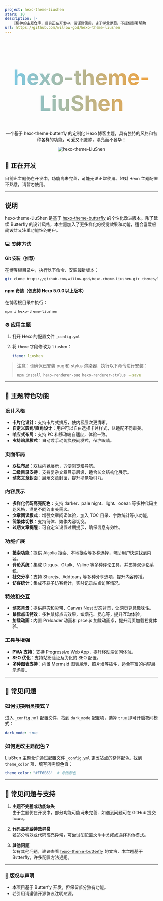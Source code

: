 ```yaml
---
project: hexo-theme-liushen
stars: 10
description: |-
    🫠柳神的主题仓库，目前正在开发中，请谨慎使用，由于学业原因，不提供部署帮助
url: https://github.com/willow-god/hexo-theme-liushen
---
```


<div align="center">
  <h1 style="background: linear-gradient(to right, #76CBEC, #F7A137); -webkit-background-clip: text; color: transparent; font-size: 4.4rem">hexo-theme-LiuShen</h1>
</div>

<p align="center">
  一个基于 hexo-theme-butterfly 的定制化 Hexo 博客主题，具有独特的风格和各种各样的功能，可爱又不臃肿，漂亮而不奢华！
</p>

<p align="center">
  <img src="https://fastly.jsdelivr.net/gh/god-willow/pic@main/pic/202411102327875.webp" alt="hexo-theme-LiuShen">
</p>

## 🚧 正在开发

目前此主题仍在开发中，功能尚未完善，可能无法正常使用。如对 Hexo 主题配置不熟悉，请暂勿使用。

---

## 说明

hexo-theme-LiuShen 是基于 [hexo-theme-butterfly](https://github.com/jerryc127/hexo-theme-butterfly.git) 的个性化改进版本。除了延续 Butterfly 的设计风格，本主题加入了更多样化的视觉效果和功能，适合喜爱极简设计又注重功能性的用户。

### 💻 安装方法

#### Git 安装（推荐）

在博客根目录中，执行以下命令，安装最新版本：

```bash
git clone https://github.com/willow-god/hexo-theme-liushen.git themes/liushen
```

#### npm 安装（仅支持 Hexo 5.0.0 以上版本）

在博客根目录中执行：

```bash
npm i hexo-theme-liushen
```

### ⚙ 应用主题

1. 打开 Hexo 的配置文件 `_config.yml`
2. 将 `theme` 字段修改为 `liushen`：

   ```yaml
   theme: liushen
   ```

> 注意：请确保已安装 pug 和 stylus 渲染器，执行以下命令进行安装：
>
> ```bash
> npm install hexo-renderer-pug hexo-renderer-stylus --save
> ```

---

## 🎉 主题特色功能

### 设计风格

- **卡片化设计**：支持卡片式排版，使内容层次更清晰。
- **自定义圆角/直角设计**：用户可以自由选择卡片样式，以适配不同审美。
- **响应式布局**：支持 PC 和移动端自适应，体验一致。
- **支持暗黑模式**：自动或手动切换夜间模式，保护眼睛。

### 页面布局

- **双栏布局**：双栏内容展示，方便浏览和导航。
- **二级目录支持**：支持复杂文章目录层级，适合长文结构化展示。
- **动态文章封面**：展示文章封面，提升视觉吸引力。

### 内容展示

- **多样化代码高亮配色**：支持 darker、pale night、light、ocean 等多种代码主题风格，满足不同的审美需求。
- **文章阅读模式**：增强文章阅读体验，加入 TOC 目录、字数统计等小功能。
- **简繁体切换**：支持简体、繁体内容切换。
- **过期文章提醒**：可自定义设置过期提示，确保信息有效性。

### 功能扩展

- **搜索功能**：提供 Algolia 搜索、本地搜索等多种选择，帮助用户快速找到内容。
- **评论系统**：集成 Disqus、Gitalk、Valine 等多种评论工具，并支持双评论系统。
- **社交分享**：支持 Sharejs、Addtoany 等多种分享选项，提升内容传播。
- **访客统计**：集成不蒜子访客统计，实时记录站点访客情况。

### 特效和交互

- **动态背景**：提供静态和彩带、Canvas Nest 动态背景，让网页更具趣味性。
- **鼠标点击特效**：多种鼠标点击效果，如烟花、爱心等，提升互动体验。
- **加载动画**：内置 Preloader 动画和 pace.js 加载动画条，提升网页加载视觉体验。

### 工具与增强

- **PWA 支持**：支持 Progressive Web App，提升移动端访问体验。
- **SEO 优化**：支持站长验证及优化的 SEO 配置。
- **多种图表支持**：内置 Mermaid 图表展示、照片墙等插件，适合丰富的内容展示场景。

---

## 🔧 常见问题

### 如何切换暗黑模式？

进入 `_config.yml` 配置文件，找到 `dark_mode` 配置项，选择 `true` 即可开启夜间模式：

```yaml
dark_mode: true
```

### 如何更改主题配色？

LiuShen 主题允许通过配置文件 `_config.yml` 更改站点的整体配色。找到 `theme_color` 项，填写所需颜色值：

```yaml
theme_color: "#FF6B6B"  # 示例颜色
```

---

## 📝 常见问题与支持

1. **主题不完整或功能缺失**  
   由于主题仍在开发中，部分功能可能尚未完善，如遇到问题可在 GitHub 提交 Issue。

2. **代码高亮或特效异常**  
   若部分特效或代码高亮异常，可尝试在配置文件中关闭或选择其他模式。

3. **其他问题**  
   如有其他问题，建议查看 [hexo-theme-butterfly](https://github.com/jerryc127/hexo-theme-butterfly.git) 的文档，本主题基于 Butterfly，许多配置方法通用。

---

### 📜 版权与声明

- 本项目基于 Butterfly 开发，但保留部分独有功能。
- 若引用请遵循开源协议注明来源。
